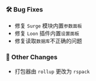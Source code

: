 ### 🛠️ Bug Fixes
  * 修复 `Surge` 模块内置`参数面板`
  * 修复 `Loon` 插件内置`设置面板`
  * 修复读取`数据库`不正确的问题

### 🔄 Other Changes
  * 打包器由 `rollup` 更改为 `rspack`
